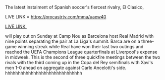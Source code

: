 The latest instalment of Spanish soccer's fiercest rivalry, El Clasico,

LIVE LINK = https://procastrtv.com/mma/uaew40

<a href="https://procastrtv.com/mma/uaew40">LIVE LINK </a>

will play out on Sunday at Camp Nou as Barcelona host Real Madrid with nine points separating the pair at
La Liga's summit. Barca are on a three-game winning streak while Real have won their last two outings and reached the UEFA Champions
League quarterfinals at Liverpool's expense in midweek. This is the second of three quickfire meetings between the two rivals with the
third coming up in the Copa del Rey semifinals with Xavi's men 1-0 ahead on aggregate against Carlo Ancelotti's side. hhhhhhhhhhhhhhhhhhhhhhhhhhhhhh
